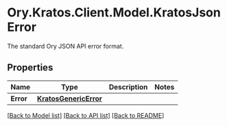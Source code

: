 # Ory.Kratos.Client.Model.KratosJsonError
The standard Ory JSON API error format.

## Properties

Name | Type | Description | Notes
------------ | ------------- | ------------- | -------------
**Error** | [**KratosGenericError**](KratosGenericError.md) |  | 

[[Back to Model list]](../README.md#documentation-for-models) [[Back to API list]](../README.md#documentation-for-api-endpoints) [[Back to README]](../README.md)


